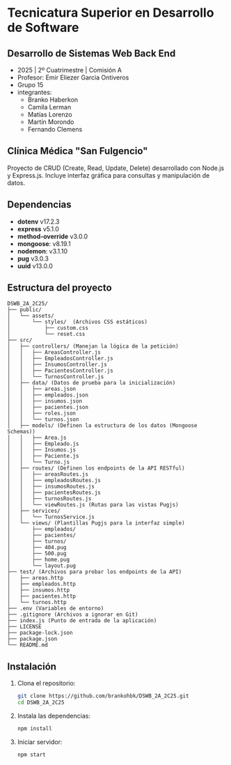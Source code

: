 # Tecnicatura Superior en Desarrollo de Software

## Desarrollo de Sistemas Web Back End

- 2025 | 2º Cuatrimestre | Comisión A
- Profesor: Emir Eliezer Garcia Ontiveros
- Grupo 15
- integrantes:
  - Branko Haberkon
  - Camila Lerman
  - Matías Lorenzo
  - Martín Morondo
  - Fernando Clemens

## Clínica Médica "San Fulgencio"

Proyecto de CRUD (Create, Read, Update, Delete) desarrollado con Node.js y Express.js. Incluye interfaz gráfica para consultas y manipulación de datos.

## Dependencias

- **dotenv** v17.2.3
- **express** v5.1.0
- **method-override** v3.0.0
- **mongoose**: v8.19.1
- **nodemon**: v3.1.10
- **pug** v3.0.3
- **uuid** v13.0.0

## Estructura del proyecto

```
DSWB_2A_2C25/
├── public/
│   └── assets/
│       └── styles/  (Archivos CSS estáticos)
│           ├── custom.css
│           └── reset.css
├── src/
│   ├── controllers/ (Manejan la lógica de la petición)
│   │   ├── AreasController.js
│   │   ├── EmpleadosController.js
│   │   ├── InsumosController.js
│   │   ├── PacientesController.js
│   │   └── TurnosController.js
│   ├── data/ (Datos de prueba para la inicialización)
│   │   ├── areas.json
│   │   ├── empleados.json
│   │   ├── insumos.json
│   │   ├── pacientes.json
│   │   ├── roles.json
│   │   └── turnos.json
│   ├── models/ (Definen la estructura de los datos (Mongoose Schemas))
│   │   ├── Area.js
│   │   ├── Empleado.js
│   │   ├── Insumos.js
│   │   ├── Paciente.js
│   │   └── Turno.js
│   ├── routes/ (Definen los endpoints de la API RESTful)
│   │   ├── areasRoutes.js
│   │   ├── empleadosRoutes.js
│   │   ├── insumosRoutes.js
│   │   ├── pacientesRoutes.js
│   │   ├── turnosRoutes.js
│   │   └── viewRoutes.js (Rutas para las vistas Pugjs)
│   ├── services/
│   │   └── TurnosService.js
│   └── views/ (Plantillas Pugjs para la interfaz simple)
│       ├── empleados/
│       ├── pacientes/
│       ├── turnos/
│       ├── 404.pug
│       ├── 500.pug
│       ├── home.pug
│       └── layout.pug
├── test/ (Archivos para probar los endpoints de la API)
│   ├── areas.http
│   ├── empleados.http
│   ├── insumos.http
│   ├── pacientes.http
│   └── turnos.http
├── .env (Variables de entorno)
├── .gitignore (Archivos a ignorar en Git)
├── index.js (Punto de entrada de la aplicación)
├── LICENSE
├── package-lock.json
├── package.json
└── README.md

```

## Instalación

1. Clona el repositorio:

   ```bash
   git clone https://github.com/brankohbk/DSWB_2A_2C25.git
   cd DSWB_2A_2C25
   ```

2. Instala las dependencias:
   ```bash
   npm install
   ```
3. Iniciar servidor:
   ```bash
   npm start
   ```
